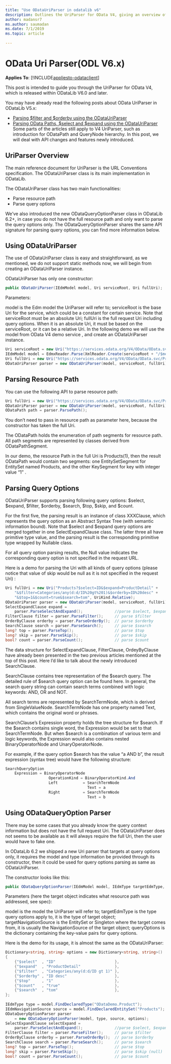 ```yaml
---
title: "Use ODataUriParser in odatalib v6"
description: Outlines the UriParser for OData V4, giving an overview of the application.
author: madansr7
ms.author: saumadan
ms.date: 7/1/2019
ms.topic: article
 
---
```

# OData Uri Parser(ODL V6.x)
**Applies To**: [!INCLUDE[appliesto-odataclient](../../includes/appliesto-odatalib-v6.md)]

This post is intended to guide you through the UriParser for OData V4, which is released within ODataLib V6.0 and later.

You may have already read the following posts about OData UriParser in ODataLib V5.x:

- [Parsing $filter and $orderby using the ODataUriParser](/archive/blogs/alexj/parsing-filter-and-orderby-using-the-odatauriparser)
- [Parsing OData Paths, $select and $expand using the ODataUriParser](/archive/blogs/alexj/parsing-odata-paths-select-and-expand-using-the-odatauriparser)
Some parts of the articles still apply to V4 UriParser, such as introduction for ODataPath and QueryNode hierarchy. In this post, we will deal with API changes and features newly introduced.

## UriParser Overview
The main reference document for UriParser is the URL Conventions specification. The ODataUriParser class is its main implementation in ODataLib.

The ODataUriParser class has two main functionalities:

* Parse resource path
* Parse query options


We’ve also introduced the new ODataQueryOptionParser class in ODataLib 6.2+, in case you do not have the full resource path and only want to parse the query options only. The ODataQueryOptionParser shares the same API signature for parsing query options, you can find more information below.

## Using ODataUriParser
The use of ODataUriParser class is easy and straightforward, as we mentioned, we do not support static methods now, we will begin from creating an ODataUriParser instance.

ODataUriParser has only one constructor:

```c#
public ODataUriParser(IEdmModel model, Uri serviceRoot, Uri fullUri);
```

Parameters:

model is the Edm model the UriParser will refer to;
serviceRoot is the base Uri for the service, which could be a constant for certain service. Note that serviceRoot must be an absolute Uri;
fullUri is the full request Uri including query options. When it is an absolute Uri, it must be based on the serviceRoot, or it can be a relative Uri.
In the following demo we will use the model from OData V4 demo service , and create an ODataUriParser instance.

```c#
Uri serviceRoot = new Uri("https://services.odata.org/V4/OData/OData.svc");
IEdmModel model = EdmxReader.Parse(XmlReader.Create(serviceRoot + "/$metadata"));
Uri fullUri = new Uri("https://services.odata.org/V4/OData/OData.svc/Products");
ODataUriParser parser = new ODataUriParser(model, serviceRoot, fullUri);
```

## Parsing Resource Path
You can use the following API to parse resource path:

```c#
Uri fullUri = new Uri("https://services.odata.org/V4/OData/OData.svc/Products(1)");
ODataUriParser parser = new ODataUriParser(model, serviceRoot, fullUri);
ODataPath path = parser.ParsePath();
```

You don’t need to pass in resource path as parameter here, because the constructor has taken the full Uri.

The ODataPath holds the enumeration of path segments for resource path. All path segments are represented by classes derived from ODataPathSegment.

In our demo, the resource Path in the full Uri is Products(1), then the result ODataPath would contain two segments: one EntitySetSegment for EntitySet named Products, and the other KeySegment for key with integer value “1” .

## Parsing Query Options
ODataUriParser supports parsing following query options: $select, $expand, $filter, $orderby, $search, $top, $skip, and $count.

For the first five, the parsing result is an instance of class XXXClause, which represents the query option as an Abstract Syntax Tree (with semantic information bound). Note that $select and $expand query options are merged together in one SelectExpandClause class. The latter three all have primitive type value, and the parsing result is the corresponding primitive type wrapped by Nullable class.

For all query option parsing results, the Null value indicates the corresponding query option is not specified in the request URL.

Here is a demo for parsing the Uri with all kinds of query options (please notice that value of skip would be null as it is not specified in the request Uri) :

```c#
Uri fullUri = new Uri("Products?$select=ID&$expand=ProductDetail" +
    "&$filter=Categories/any(d:d/ID%20gt%201)&$orderby=ID%20desc" +
    "&$top=1&$count=true&$search=tom", UriKind.Relative);
ODataUriParser parser = new ODataUriParser(model, serviceRoot, fullUri);
SelectExpandClause expand = 
    parser.ParseSelectAndExpand();              //parse $select, $expand
FilterClause filter = parser.ParseFilter();     // parse $filter
OrderByClause orderby = parser.ParseOrderBy();  // parse $orderby
SearchClause search = parser.ParseSearch();     // parse $search
long? top = parser.ParseTop();                  // parse $top
long? skip = parser.ParseSkip();                // parse $skip
bool? count = parser.ParseCount();              // parse $count
```
 
The data structure for SelectExpandClause, FilterClause, OrdeyByClause have already been presented in the two previous articles mentioned at the top of this post. Here I’d like to talk about the newly introduced SearchClause.

SearchClause contains tree representation of the $search query. The detailed rule of $search query option can be found here. In general, the search query string can contain search terms combined with logic keywords: AND, OR and NOT.

All search terms are represented by SearchTermNode, which is derived from SingleValueNode. SearchTermNode has one property named Text, which contains the original word or phrases.

SearchClause’s Expression property holds the tree structure for $search. If the $search contains single word, the Expression would be set to that SearchTermNode. But when $search is a combination of various term and logic keywords, the Expression would also contains nested BinaryOperatorNode and UnaryOperatorNode.

For example, if the query option $search has the value “a AND b”, the result expression (syntax tree) would have the following structure:

```c#
SearchQueryOption
    Expression = BinaryOperatorNode
                   OperationKind = BinaryOperatorKind.And
                   Left           = SearchTermNode
                                    Text = a
                   Right          = SearchTermNode
                                    Text = b
```

## Using ODataQueryOption Parser
There may be some cases that you already know the query context information but does not have the full request Uri. The ODataUriParser does not seems to be available as it will always require the full Uri, then the user would have to fake one.

In ODataLib 6.2 we shipped a new Uri parser that targets at query options only, it requires the model and type information be provided through its constructor, then it could be used for query options parsing as same as ODataUriParser.

The constructor looks like this:

```c#
public ODataQueryOptionParser(IEdmModel model, IEdmType targetEdmType, IEdmNavigationSource targetNavigationSource, IDictionary<string, string> queryOptions);
```

Parameters (here the target object indicates what resource path was addressed, see spec):

model is the model the UriParser will refer to;
targetEdmType is the type query options apply to, it is the type of target object;
targetNavigationSource is the EntitySet or Singleton where the target comes from, it is usually the NavigationSource of the target object;
queryOptions is the dictionary containing the key-value pairs for query options.
 

Here is the demo for its usage, it is almost the same as the ODataUriParser:

```c#
Dictionary<string, string> options = new Dictionary<string, string>()
{
    {"$select"  , "ID"                          },
    {"$expand"  , "ProductDetail"               },
    {"$filter"  , "Categories/any(d:d/ID gt 1)" },
    {"$orderby" , "ID desc"                     },
    {"$top"     , "1"                           },
    {"$count"   , "true"                        },
    {"$search"  , "tom"                         },
};
 
IEdmType type = model.FindDeclaredType("ODataDemo.Product");
IEdmNavigationSource source = model.FindDeclaredEntitySet("Products");
ODataQueryOptionParser parser 
    = new ODataQueryOptionParser(model, type, source, options);
SelectExpandClause selectExpand = 
    parser.ParseSelectAndExpand();              //parse $select, $expand
FilterClause filter = parser.ParseFilter();     // parse $filter
OrderByClause orderby = parser.ParseOrderBy();  // parse $orderby
SearchClause search = parser.ParseSearch();     // parse $search
long? top = parser.ParseTop();                  // parse $top
long? skip = parser.ParseSkip();                // parse $skip (null)
bool? count = parser.ParseCount();              // parse $count

```
